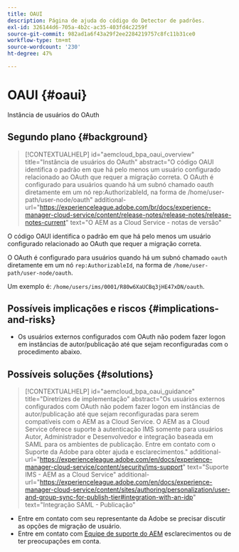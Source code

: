 ```yaml
---
title: OAUI
description: Página de ajuda do código do Detector de padrões.
exl-id: 326144d6-705a-4b2c-ac35-403fd4c2259f
source-git-commit: 982ad1a6f43a29f2ee2284219757c8fc11b31ce0
workflow-type: tm+mt
source-wordcount: '230'
ht-degree: 47%

---
```


# OAUI {#oaui}

Instância de usuários do OAuth

## Segundo plano {#background}

>[!CONTEXTUALHELP]
>id="aemcloud_bpa_oaui_overview"
>title="Instância de usuários do OAuth"
>abstract="O código OAUI identifica o padrão em que há pelo menos um usuário configurado relacionado ao OAuth que requer a migração correta. O OAuth é configurado para usuários quando há um subnó chamado oauth diretamente em um nó rep:AuthorizableId, na forma de /home/user-path/user-node/oauth"
>additional-url="https://experienceleague.adobe.com/br/docs/experience-manager-cloud-service/content/release-notes/release-notes/release-notes-current" text="O AEM as a Cloud Service - notas de versão"

O código OAUI identifica o padrão em que há pelo menos um usuário configurado relacionado ao OAuth que requer a migração correta.

O OAuth é configurado para usuários quando há um subnó chamado `oauth` diretamente em um nó `rep:AuthorizableId`, na forma de `/home/user-path/user-node/oauth`.

Um exemplo é: `/home/users/ims/0001/R80w6XaUCBq3jHE47xDN/oauth`.

## Possíveis implicações e riscos {#implications-and-risks}

* Os usuários externos configurados com OAuth não podem fazer logon em instâncias de autor/publicação até que sejam reconfiguradas com o procedimento abaixo.

## Possíveis soluções {#solutions}

>[!CONTEXTUALHELP]
>id="aemcloud_bpa_oaui_guidance"
>title="Diretrizes de implementação"
>abstract="Os usuários externos configurados com OAuth não podem fazer logon em instâncias de autor/publicação até que sejam reconfiguradas para serem compatíveis com o AEM as a Cloud Service. O AEM as a Cloud Service oferece suporte à autenticação IMS somente para usuários Autor, Administrador e Desenvolvedor e integração baseada em SAML para os ambientes de publicação. Entre em contato com o Suporte da Adobe para obter ajuda e esclarecimentos."
>additional-url="https://experienceleague.adobe.com/en/docs/experience-manager-cloud-service/content/security/ims-support" text="Suporte IMS - AEM as a Cloud Service"
>additional-url="https://experienceleague.adobe.com/en/docs/experience-manager-cloud-service/content/sites/authoring/personalization/user-and-group-sync-for-publish-tier#integration-with-an-idp" text="Integração SAML - Publicação"

* Entre em contato com seu representante da Adobe se precisar discutir as opções de migração de usuário.
* Entre em contato com [Equipe de suporte do AEM](https://helpx.adobe.com/br/enterprise/using/support-for-experience-cloud.html) esclarecimentos ou de ter preocupações em conta.
